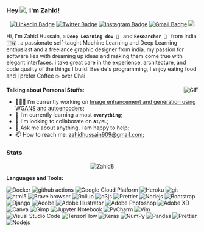 ### Hey <img src="https://media.giphy.com/media/hvRJCLFzcasrR4ia7z/giphy.gif" width="40px">, I'm [Zahid!](https://github.com/Zahid8) 


<div align="center">
  
[![Linkedin Badge](https://img.shields.io/badge/-zahidhussain909-blue?style=flat&logo=Linkedin&logoColor=white&link=https://www.linkedin.com/in/zahidhussain909/)](https://www.linkedin.com/in/zahidhussain909/)
[![Twitter Badge](https://img.shields.io/badge/-@ZahidHu30360793-1ca0f1?style=flat&labelColor=1ca0f1&logo=twitter&logoColor=white&link=https://twitter.com/ZahidHu30360793)](https://twitter.com/ZahidHu30360793)
[![Instagram Badge](https://img.shields.io/badge/-@_i_am_zahid-purple?style=flat&logo=instagram&logoColor=white&link=https://www.instagram.com/_i_am_zahid/)](https://www.instagram.com/_i_am_zahid/)
[![Gmail Badge](https://img.shields.io/badge/-zahidhussain909-c14438?style=flat&logo=Gmail&logoColor=white&link=mailto:zahidhussain909@gmail.com)](mailto:zahidhussain909@gmail.com)
![](https://komarev.com/ghpvc/?username=zahidhussain909&style=flat&color=828bed)

</div>



Hi, I'm Zahid Hussain, a **`Deep Learning dev 🚀 `** and **`Researcher 🔭 `** from India 🇮🇳 . a passionate self-taught Machine Learning and Deep Learning enthusiast and a freelance graphic designer from india. my passion for software lies with dreaming up ideas and making them come true with elegant interfaces. i take great care in the experience, architecture, and code quality of the things I build. Beside's programming, I enjoy eating food and I prefer Coffee ☕ over Chai

  <img align="right" alt="GIF" src="https://media.giphy.com/media/836HiJc7pgzy8iNXCn/giphy.gif" />
  
**Talking about Personal Stuffs:**

- 👨🏽‍💻 I’m currently working on [Image enhancement and generation using WGANS and autoencoders](https://github.com/Zahid8);
- 🌱 I’m currently learning almost **`everything`**; 
- 👯 I'm looking to collaborate on **`AI/ML`**;
- 💬 Ask me about anything, I am happy to help;
- 📫 How to reach me: zahidhussain909@gmail.com;


### Stats


<!--<details>
  <summary><b>Overall Github Stats</b></summary>
  <a href="https://github.com/Zahid8/"><img align="center" title="Zahid Hussain's Github Stats" alt="Divy's Github Stats" src="https://github-readme-stats.vercel.app/api?username=Zahid8&count_private=true&show_icons=true" /></a>
</details> -->
<p align="center"> <img src="https://github-readme-stats.vercel.app/api?username=Zahid8&show_icons=true&theme=gotham" alt="Zahid8" />


**Languages and Tools:**  

<p>
  <img alt="Docker" src="https://img.shields.io/badge/-Docker-46a2f1?style=flat-square&logo=docker&logoColor=white" />
  <img alt="github actions" src="https://img.shields.io/badge/-Github_Actions-2088FF?style=flat-square&logo=github-actions&logoColor=white" />
  <img alt="Google Cloud Platform" src="https://img.shields.io/badge/-Google_Cloud_Platform-1a73e8?style=flat-square&logo=google-cloud&logoColor=white" />
  <img alt="Heroku" src="https://img.shields.io/badge/-Heroku-430098?style=flat-square&logo=heroku&logoColor=white" />
  <img alt="git" src="https://img.shields.io/badge/-Git-F05032?style=flat-square&logo=git&logoColor=white" />
  <img alt="html5" src="https://img.shields.io/badge/-HTML5-E34F26?style=flat-square&logo=html5&logoColor=white" />
  <img alt="Brave browser" src="https://img.shields.io/badge/-Brave_Browser-FB542B?style=flat-square&logo=brave&logoColor=white" />
  <img alt="Rollup" src="https://img.shields.io/badge/-Rollup-EC4A3F?style=flat-square&logo=rollup.js&logoColor=white" />
  <img alt="d3js" src="https://img.shields.io/badge/-D3.js-F9A03C?style=flat-square&logo=d3.js&logoColor=white" />
  <img alt="Prettier" src="https://img.shields.io/badge/-Prettier-F7B93E?style=flat-square&logo=prettier&logoColor=white" />
  <img alt="Nodejs" src="https://img.shields.io/badge/-Nodejs-43853d?style=flat-square&logo=Node.js&logoColor=white" />
    <img alt="Bootstrap" src="https://img.shields.io/badge/bootstrap-%23563D7C.svg?style=for-the-badge&logo=bootstrap&logoColor=white" />
  <img alt="Django" src="https://img.shields.io/badge/django-%23092E20.svg?style=for-the-badge&logo=django&logoColor=white" />
    <img alt="Adobe" src="https://img.shields.io/badge/adobe-%23FF0000.svg?style=for-the-badge&logo=adobe&logoColor=white" />
  <img alt="Adobe Illustrator" src="https://img.shields.io/badge/adobeillustrator-%23FF9A00.svg?style=for-the-badge&logo=adobeillustrator&logoColor=white" />
  <img alt="Adobe Photoshop" src="https://img.shields.io/badge/adobephotoshop-%2331A8FF.svg?style=for-the-badge&logo=adobephotoshop&logoColor=white" />
  <img alt="Adobe XD" src="https://img.shields.io/badge/Adobe%20XD-470137?style=for-the-badge&logo=Adobe%20XD&logoColor=#FF61F6" />
  
  <img alt="Canva" src="https://img.shields.io/badge/Canva-%2300C4CC.svg?style=for-the-badge&logo=Canva&logoColor=white" />
  <img alt="Gimp" src="https://img.shields.io/badge/Inkscape-e0e0e0?style=for-the-badge&logo=inkscape&logoColor=080A13" />
  <img alt="Jupyter Notebook" src="https://img.shields.io/badge/jupyter-%23FA0F00.svg?style=for-the-badge&logo=jupyter&logoColor=white" />
  <img alt="PyCharm" src="https://img.shields.io/badge/pycharm-143?style=for-the-badge&logo=pycharm&logoColor=black&color=black&labelColor=green" />
  <img alt="Vim" src="https://img.shields.io/badge/VIM-%2311AB00.svg?style=for-the-badge&logo=vim&logoColor=white" />
  
   <img alt="Visual Studio Code" src="https://img.shields.io/badge/VisualStudio-5C2D91.svg?style=for-the-badge&logo=visual-studio&logoColor=white" />
  <img alt="TensorFlow" src="https://img.shields.io/badge/TensorFlow-%23FF6F00.svg?style=for-the-badge&logo=TensorFlow&logoColor=white" />
  <img alt="Keras" src="https://img.shields.io/badge/Keras-%23D00000.svg?style=for-the-badge&logo=Keras&logoColor=white" />
  <img alt="NumPy" src="https://img.shields.io/badge/numpy-%23013243.svg?style=for-the-badge&logo=numpy&logoColor=white" />
  <img alt="Pandas" src="https://img.shields.io/badge/pandas-%23150458.svg?style=for-the-badge&logo=pandas&logoColor=white" />
  <img alt="Prettier" src="https://img.shields.io/badge/-Prettier-F7B93E?style=flat-square&logo=prettier&logoColor=white" />
  <img alt="Nodejs" src="https://img.shields.io/badge/-Nodejs-43853d?style=flat-square&logo=Node.js&logoColor=white" />
</p>
<!--<code><img height="25" src="https://raw.githubusercontent.com/devicons/devicon/master/icons/amazonwebservices/amazonwebservices-original-wordmark.svg" ></code>
<code><img height="25" src="https://www.vectorlogo.zone/logos/apache_cassandra/apache_cassandra-icon.svg" ></code>
<code><img height="25" src="https://raw.githubusercontent.com/devicons/devicon/master/icons/docker/docker-original-wordmark.svg" ></code>
<code><img height="25" src="https://www.vectorlogo.zone/logos/git-scm/git-scm-icon.svg" ></code>
<code><img height="25" src="https://raw.githubusercontent.com/devicons/devicon/master/icons/html5/html5-original-wordmark.svg" ></code>
<code><img height="25" src="https://raw.githubusercontent.com/devicons/devicon/master/icons/javascript/javascript-original.svg" ></code>
<code><img height="25" src="https://raw.githubusercontent.com/devicons/devicon/master/icons/linux/linux-original.svg" ></code>
<code><img height="25" src="https://www.vectorlogo.zone/logos/opencv/opencv-icon.svg" ></code>
<code><img height="25" src="https://raw.githubusercontent.com/devicons/devicon/master/icons/photoshop/photoshop-plain.svg" ></code>
<code><img height="25" src="https://raw.githubusercontent.com/devicons/devicon/master/icons/python/python-original.svg" ></code>
<code><img height="25" src="https://www.vectorlogo.zone/logos/tensorflow/tensorflow-icon.svg" ></code>

